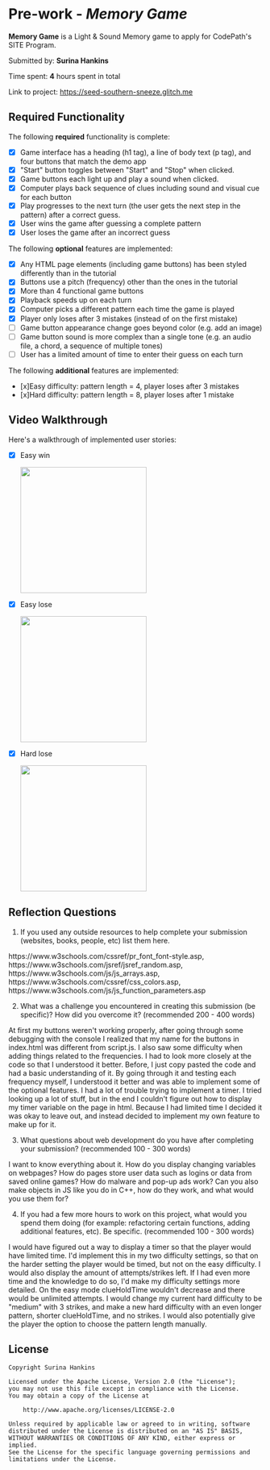 # Pre-work - *Memory Game*

**Memory Game** is a Light & Sound Memory game to apply for CodePath's SITE Program. 

Submitted by: **Surina Hankins**

Time spent: **4** hours spent in total

Link to project: https://seed-southern-sneeze.glitch.me

## Required Functionality

The following **required** functionality is complete:

* [x] Game interface has a heading (h1 tag), a line of body text (p tag), and four buttons that match the demo app
* [x] "Start" button toggles between "Start" and "Stop" when clicked. 
* [x] Game buttons each light up and play a sound when clicked. 
* [x] Computer plays back sequence of clues including sound and visual cue for each button
* [x] Play progresses to the next turn (the user gets the next step in the pattern) after a correct guess. 
* [x] User wins the game after guessing a complete pattern
* [x] User loses the game after an incorrect guess

The following **optional** features are implemented:

* [x] Any HTML page elements (including game buttons) has been styled differently than in the tutorial
* [x] Buttons use a pitch (frequency) other than the ones in the tutorial
* [x] More than 4 functional game buttons
* [x] Playback speeds up on each turn
* [x] Computer picks a different pattern each time the game is played
* [x] Player only loses after 3 mistakes (instead of on the first mistake)
* [ ] Game button appearance change goes beyond color (e.g. add an image)
* [ ] Game button sound is more complex than a single tone (e.g. an audio file, a chord, a sequence of multiple tones)
* [ ] User has a limited amount of time to enter their guess on each turn

The following **additional** features are implemented:

- [x]Easy difficulty: pattern length = 4, player loses after 3 mistakes
- [x]Hard difficulty: pattern length = 8, player loses after 1 mistake

## Video Walkthrough

Here's a walkthrough of implemented user stories:
* [x] Easy win <p><img src="http://g.recordit.co/3sMTcBtErE.gif" width=250><br></p>
* [x] Easy lose <p><img src="http://g.recordit.co/JefcutXy0P.gif" width=250><br></p>
* [x] Hard lose <p><img src="http://g.recordit.co/UeFdm1zaiu.gif" width=250><br></p>


## Reflection Questions
1. If you used any outside resources to help complete your submission (websites, books, people, etc) list them here. 
<p> https://www.w3schools.com/cssref/pr_font_font-style.asp, https://www.w3schools.com/jsref/jsref_random.asp, https://www.w3schools.com/js/js_arrays.asp, https://www.w3schools.com/cssref/css_colors.asp, https://www.w3schools.com/js/js_function_parameters.asp
</p>

2. What was a challenge you encountered in creating this submission (be specific)? How did you overcome it? (recommended 200 - 400 words) 
<p>
At first my buttons weren't working properly, after going through some debugging with the console I realized that my name for the buttons in index.html was different from script.js. I also saw some difficulty when adding things related to the frequencies. I had to look more closely at the code so that I understood it better. Before, I just copy pasted the code and had a basic understanding of it. By going through it and testing each frequency myself, I understood it better and was able to implement some of the optional features. I had a lot of trouble trying to implement a timer. I tried looking up a lot of stuff, but in the end I couldn't figure out how to display my timer variable on the page in html. Because I had limited time I decided it was okay to leave out, and instead decided to implement my own feature to make up for it.
 </p>

3. What questions about web development do you have after completing your submission? (recommended 100 - 300 words) 
<p>
I want to know everything about it. How do you display changing variables on webpages? How do pages store user data such as logins or data from saved online games? How do malware and pop-up ads work? Can you also make objects in JS like you do in C++, how do they work, and what would you use them for?
</p>

4. If you had a few more hours to work on this project, what would you spend them doing (for example: refactoring certain functions, adding additional features, etc). Be specific. (recommended 100 - 300 words) 
<p>
I would have figured out a way to display a timer so that the player would have limited time. I'd implement this in my two difficulty settings, so that on the harder setting the player would be timed, but not on the easy difficulty. I would also display the amount of attempts/strikes left. If I had even more time and the knowledge to do so, I'd make my difficulty settings more detailed. On the easy mode clueHoldTime wouldn't decrease and there would be unlimited attempts. I would change my current hard difficulty to be "medium" with 3 strikes, and make a new hard difficulty with an even longer pattern, shorter clueHoldTime, and no strikes. I would also potentially give the player the option to choose the pattern length manually.
</p>



## License

    Copyright Surina Hankins

    Licensed under the Apache License, Version 2.0 (the "License");
    you may not use this file except in compliance with the License.
    You may obtain a copy of the License at

        http://www.apache.org/licenses/LICENSE-2.0

    Unless required by applicable law or agreed to in writing, software
    distributed under the License is distributed on an "AS IS" BASIS,
    WITHOUT WARRANTIES OR CONDITIONS OF ANY KIND, either express or implied.
    See the License for the specific language governing permissions and
    limitations under the License.

